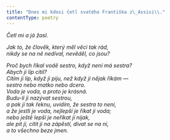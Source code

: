 ```yaml
---
title: "Dnes mi kdosi četl svatého Františka z\_Assisi\\."
contentType: poetry
---
```


<section>

_Četl mi a já žasl._

</section>

<section>

_Jak to, že člověk, který měl věci tak rád,  
nikdy se na ně nedíval, nevěděl, co jsou?_

</section>

<section>

_Proč bych říkal vodě sestro, když není má sestra?  
Abych ji líp cítil?  
Cítím ji líp, když ji piju, než když jí nějak říkám —  
sestro nebo matko nebo dcero.  
Voda je voda, a proto je krásná.  
Budu-li ji nazývat sestrou,  
a pak jí tak řeknu, uvidím, že sestra to není,  
a že jestli je voda, nejlepší je říkat jí voda;  
nebo ještě lepší je neříkat jí nijak,  
ale pít ji, cítit ji na zápěstí, dívat se na ni,  
a to všechno beze jmen._

</section>
